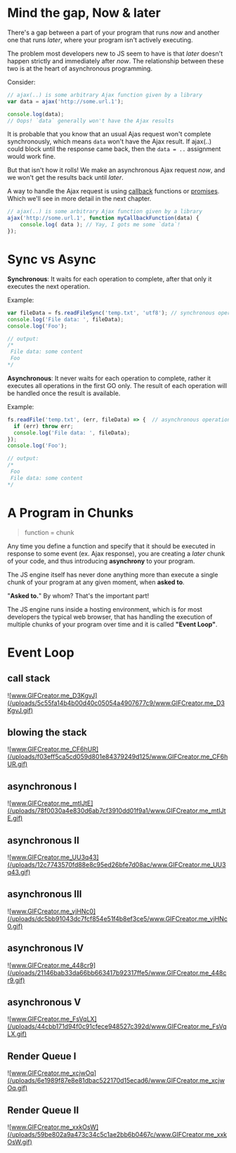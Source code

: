 # Mind the gap, Now & later

There's a gap between a part of your program that runs *now* and another one that runs *later*, where your program isn't actively executing.

The problem most developers new to JS seem to have is that *later* doesn't happen strictly and immediately after *now*. 
The relationship between these two is at the heart of asynchronous programming.

Consider:

```javascript
// ajax(..) is some arbitrary Ajax function given by a library
var data = ajax('http://some.url.1');

console.log(data);
// Oops! `data` generally won't have the Ajax results
```

It is probable that you know that an usual Ajas request won't complete synchronously, which means `data`  won't have the Ajax result.
If ajax(..) could block until the response came back, then the `data = ..` assignment would work fine.

But that isn't how it rolls! We make an asynchronous Ajax request *now*, and we won't get the results back until *later*.

A way to handle the Ajax request is using [callback](async) functions or [promises](async). Which we'll see in more detail in the next chapter.

```javascript
// ajax(..) is some arbitrary Ajax function given by a library
ajax('http://some.url.1', function myCallbackFunction(data) {
	console.log( data ); // Yay, I gots me some `data`!
});
```

# Sync vs Async
**Synchronous**: It waits for each operation to complete, after that only it executes the next operation.

Example:
```javascript
var fileData = fs.readFileSync('temp.txt', 'utf8'); // synchronous operation
console.log('File data: ', fileData);
console.log('Foo');

// output:
/* 
 File data: some content
 Foo
*/
```

**Asynchronous**: It never waits for each operation to complete, rather it executes all operations in the first GO only. The result of each operation will be handled once the result is available.

Example:
```javascript
fs.readFile('temp.txt', (err, fileData) => {  // asynchronous operation
  if (err) throw err;
  console.log('File data: ', fileData);
});
console.log('Foo');

// output:
/* 
 Foo
 File data: some content
*/
```


# A Program in Chunks
> function = chunk


Any time you define a function and specify that it should be executed in response to some event (ex. Ajax response), you are creating a *later* chunk of your code, and thus introducing **asynchrony** to your program.

The JS engine itself has never done anything more than execute a single chunk of your program at any given moment, when **asked to**.

"**Asked to.**" By whom? That's the important part!

The JS engine runs inside a hosting environment, which is for most developers the typical web browser, that has handling the execution of multiple chunks of your program over time and it is called **"Event Loop"**.

# Event Loop

## call stack
![www.GIFCreator.me_D3KgvJ](/uploads/5c55fa14b4b00d40c05054a4907677c9/www.GIFCreator.me_D3KgvJ.gif)

## blowing the stack
![www.GIFCreator.me_CF6hUR](/uploads/f03eff5ca5cd059d801e84379249d125/www.GIFCreator.me_CF6hUR.gif)

## asynchronous I
![www.GIFCreator.me_mtIJtE](/uploads/78f0030a4e830d6ab7cf3910dd01f9a1/www.GIFCreator.me_mtIJtE.gif)

## asynchronous II
![www.GIFCreator.me_UU3q43](/uploads/12c7743570fd88e8c95ed26bfe7d08ac/www.GIFCreator.me_UU3q43.gif)

## asynchronous III
![www.GIFCreator.me_vjHNc0](/uploads/dc5bb91043dc7fcf854e51f4b8ef3ce5/www.GIFCreator.me_vjHNc0.gif)

## asynchronous IV
![www.GIFCreator.me_448cr9](/uploads/21146bab33da66bb663417b92317ffe5/www.GIFCreator.me_448cr9.gif)

## asynchronous V
![www.GIFCreator.me_FsVqLX](/uploads/44cbb171d94f0c91cfece948527c392d/www.GIFCreator.me_FsVqLX.gif)

## Render Queue I
![www.GIFCreator.me_xcjwOq](/uploads/6e1989f87e8e81dbac522170d15ecad6/www.GIFCreator.me_xcjwOq.gif)

## Render Queue II
![www.GIFCreator.me_xxkOsW](/uploads/59be802a9a473c34c5c1ae2bb6b0467c/www.GIFCreator.me_xxkOsW.gif)



